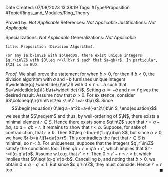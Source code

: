 <div class="topSpace"></div>

Date Created: 07/08/2023 13:38:19
Tags: #Type/Proposition #Topic/Rings_and_Modules/Ring_Theory

Proved by: <i>Not Applicable</i>
References: <i>Not Applicable</i>
Justifications: <i>Not Applicable</i>

Specializations: <i>Not Applicable</i>
Generalizations: <i>Not Applicable</i>

``` ad-Proposition
title: Proposition (Division Algorithm).

For any $a,b\in\Z$ with $b\neq0$, there exist unique integers $q,r\in\Z$ with $0\leq r<\l|b\r|$ such that $a=qb+r$. In particular, $\Z$ is an EUD.

```

<i>Proof.</i> We shall prove the statement for when $b>0$, for then if $b<0$, the division algorithm with $a$ and $-b$ furnishes unique integers $\widetilde{q},\widetilde{r}\in\Z$ with $0\leq\widetilde{r}<-b$ such that $a=\widetilde{q}\l(-b\r)+\widetilde{r}$. Setting $q\coloneqq-\widetilde{q}$ and $r\coloneqq\widetilde{r}$ gives the desired result. Assume now that $b>0$. For existence, consider $S\coloneqq\l\{r\in\N\st\ex k\in\Z:r=a-kb\r\}$. Since
$$\begin{equation}
    0\leq a+a^2b=a-\l(-a^2\r)b\in S,
\end{equation}$$
we see that $S\neq\em$ and thus, by well-ordering of $\N$, there exists a minimal element $r\in S$. Hence there exists some $q\in\Z$ such that $r=a-bq$, so $a=qb+r$. It remains to show that $r<b$. Suppose, for sake of contradiction, that $r\geq b$. Then $0\leq r-b=a-\l(1+q\r)b\in S$, but since $b>0$, we have $r-b=a-\l(1+q\r)b<r$. This contradicts the fact that $r\in S$ is minimal, so $r<b$. For uniqueness, suppose that the integers $q',r'\in\Z$ satisfy the conditions too. Then $qb+r=q'b+r'$, which implies that $r'-r=\l(q-q'\r)b$. Assume w.l.o.g. that $r'\geq r$. Then $0\leq r'-r\leq r<b$, which implies that $0\leq\l(q-q'\r)b<b$. Cancelling $b$, and noting that $b>0$, we obtain $0\leq q-q'\leq 1$. But since $q,q'\in\Z$, they must coincide. Hence $r'=r$ too.<span style="float:right;">$\blacksquare$</span>
